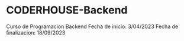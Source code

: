 # CODERHOUSE-Backend
Curso de Programacion Backend
Fecha de inicio: 3/04/2023
Fecha de finalizacion: 18/09/2023
 